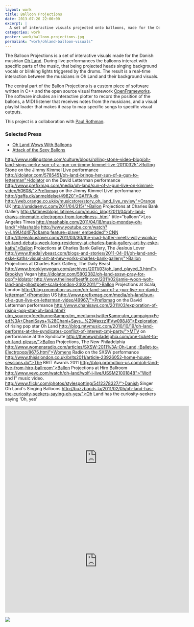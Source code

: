 ```yaml
---
layout: work
title: Balloon Projections
date: 2013-07-20 22:00:00
excerpt: |
  A set of interactive visuals projected onto balloons, made for the Danish musician Oh Land. The visuals are controlled by a custom piece of MIDI enabled software, which enables visuals controlled in real-time by the band during the live concert. This project is a collaboration with Paul Rothman.
categories: work
poster: work/balloon-projections.jpg
permalink: "work/ohland-balloon-visuals"
---
```


The Balloon Projections is a set of interactive visuals made for the Danish musician [Oh Land](http://www.ohlandmusic.com). During live performances the balloons interact with specific parts of the music, that being projected heads singing background vocals or blinking lights triggered by the drums. The result is a real-time interaction between the musicians in Oh Land and their background visuals.

The central part of the Ballon Projections is a custom piece of software written in C++ and the open source visual framework [OpenFrameworks](http://www.openframeworks.cc). The software includes an interactive plotter to record the position of the ballons, a MIDI listener that receives notes from the musicians, and a visual playlist loader that makes it easy to map specific songs to specific visual outputs.

This project is a collaboration with [Paul Rothman](http://www.fridgebuzzz.com/).

### Selected Press

* [Oh Land Wows With Balloons](http://dcathome.com/dct/62/id/568311/mid/1721/Oh-Land-Wows-With-Balloons.aspx)
* [Attack of the Sexy Ballons](http://blog.mtviggy.com/2011/02/09/slideshow-denmarks-oh-land-hiro-ballroom-attack-of-the-sexy-balloons/)

	
http://www.rollingstone.com/culture/blogs/rolling-stone-video-blog/oh-land-sings-perky-son-of-a-gun-on-jimmy-kimmel-live-20110325">Rolling Stone on the Jimmy Kimmel Live performance</a></li>
	http://idolator.com/5785451/oh-land-brings-her-sun-of-a-gun-to-letterman">Idolator on the David Letterman performance</a></li>
	http://www.prefixmag.com/media/oh-land/sun-of-a-gun-live-on-kimmel-video/50608/">Prefixmag on the Jimmy Kimmel Live! performance</a></li>
	http://gaffa.dk/anmeldelse/49820">GAFFA.dk</a></li>
	http://web.orange.co.uk/p/musicstore/story_oh_land_live_review">Orange UK</a></li>
	http://ursidaenyc.com/2011/04/215/">Ballon Projections at Charles Bank Gallery</a></li>
	http://latimesblogs.latimes.com/music_blog/2011/04/oh-land-draws-cinematic-electropop-from-loneliness-.html" title="balloon">Los Angeles Times</a></li>
	http://mashable.com/2011/04/18/music-monday-oh-land/">Mashable</a></li>
	http://www.youtube.com/watch?v=Lh9U4d4F7jc&amp;feature=player_embedded">CNN</a></li>
	http://thejealouslover.com/2011/03/30/the-mad-hatter-meets-willy-wonka-oh-land-debuts-week-long-residency-at-charles-bank-gallery-art-by-eske-kath/">Ballon Projections at Charles Bank Gallery, The Jealous Lover</a></li>
	http://www.thedailybeast.com/blogs-and-stories/2011-04-01/oh-land-and-eske-kaths-visual-art-at-new-yorks-charles-bank-gallery/">Ballon Projections at Charles Bank Gallery, The Daily Beast</a></li>
	http://www.brooklynvegan.com/archives/2011/03/oh_land_played_3.html">Brooklyn Vegan</a></li>
	http://idolator.com/5802382/oh-land-sxsw-pray-for-pop">Idolator</a></li>
	http://www.thelineofbestfit.com/2011/02/jamie-woon-woh-land-and-ghostpoet-scala-london-24022011/">Ballon Projections at Scala, London</a></li>
	http://blog.promotion-us.com/oh-land-sun-of-a-gun-live-on-david-letterman">Promotion US</a></li>
	http://www.prefixmag.com/media/oh-land/sun-of-a-gun-live-on-letterman-video/49967/">Prefixmag on the David Letterman performance</a></li>
	http://www.chanisays.com/2011/03/exploration-of-rising-pop-star-oh-land.html?utm_source=feedburner&amp;utm_medium=twitter&amp;utm_campaign=Feed%3A+ChaniSays+%28Chani+Says...%29#axzz1FVw098J8">Exploration of rising pop star Oh Land</a></li>
	http://blog.mtvmusic.com/2010/10/19/oh-land-performs-at-the-syndicates-conflict-of-interest-cmj-party/">MTV on performance at the Syndicate</a></li>
	http://thenewphiladelphia.com/one-ticket-to-oh-land-please/">Ballon Projections, The New Philadelphia</a></li>
	http://www.womensradio.com/articles/SXSW-2011%3A-Oh-Land,-Ballet-to-Electropop/8675.html">Womens Radio on the SXSW performance</a></li>
	http://www.thisislondon.co.uk/brits2011/article-23926052-home-house-sessions.do">The BRIT Awards 2011</a></li>
	http://blog.promotion-us.com/oh-land-live-from-hiro-ballroom">Ballon Projections at Hiro Ballroom</a></li>
	http://www.vevo.com/watch/oh-land/wolf-i-live/USSM21001848">"Wolf and I" music video.</a></li>
	http://www.flickr.com/photos/stylespotting/5412378327/">Danish Singer Oh Land's Singing Balloons</a></li>
	http://buzzbands.la/2011/02/05/oh-land-has-the-curiosity-seekers-saying-oh-yes/">Oh Land has the curiosity-seekers saying ‘Oh, yes’</a></li>
</ul></p></div>
  </div>
  <div class="grid_7">
    <div class="clear"></div>
    <iframe src="http://player.vimeo.com/video/17891021?color=ffffff" width="600" height="337" frameborder="0" webkitAllowFullScreen mozallowfullscreen allowFullScreen></iframe>

<iframe width="600" height="338" src="http://www.youtube.com/embed/9wqtakrB12E" frameborder="0" allowfullscreen></iframe>

<p><img src="{% asset_path work/balloon-projections.jpg %}" /></p>
  </div>
  <div class="clear"></div>
</div>
